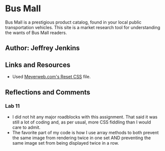 # Bus Mall

Bus Mall is a prestigious product catalog, found in your local public transportation vehicles. This site is a market research tool for understanding the wants of Bus Mall readers.

## Author: Jeffrey Jenkins

## Links and Resources

- Used [Meyerweb.com's Reset CSS](http://meyerweb.com/eric/tools/css/reset/) file.

## Reflections and Comments

### Lab 11

- I did not hit any major roadblocks with this assignment. That said it was still a lot of coding and, as per usual, more CSS fiddling than I would care to admit.
- The favorite part of my code is how I use array methods to both prevent the same image from rendering twice in one set AND preventing the same image set from being displayed twice in a row.
